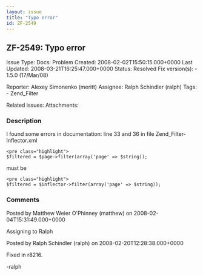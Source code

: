 ```yaml
---
layout: issue
title: "Typo error"
id: ZF-2549
---
```


ZF-2549: Typo error
-------------------

 Issue Type: Docs: Problem Created: 2008-02-02T15:50:15.000+0000 Last Updated: 2008-03-21T16:25:47.000+0000 Status: Resolved Fix version(s): - 1.5.0 (17/Mar/08)
 
 Reporter:  Alexey Simonenko (meritt)  Assignee:  Ralph Schindler (ralph)  Tags: - Zend\_Filter
 
 Related issues: 
 Attachments: 
### Description

I found some errors in documentation: line 33 and 36 in file Zend\_Filter-Inflector.xml

 
    <pre class="highlight">
    $filtered = $page->filter(array('page' => $string));


must be

 
    <pre class="highlight">
    $filtered = $inflector->filter(array('page' => $string));


 

 

### Comments

Posted by Matthew Weier O'Phinney (matthew) on 2008-02-04T15:31:49.000+0000

Assigning to Ralph

 

 

Posted by Ralph Schindler (ralph) on 2008-02-20T12:28:38.000+0000

Fixed in r8216.

-ralph

 

 